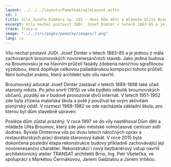 ```yaml
---
layout: ../../../layouts/PamatkaSingleLayout.astro
id: 2
title: Vila Josefa Dimtera čp. 245 – dnes Dům dětí a mládeže Ulita Broumov
excerpt: Vilu nechal postavit JUDr. Josef Dimter v letech 1883­-85 a je jednou z mála zachovaných broumovských novorenesančních staveb. Jako jediná budova na Broumovsku je na hlavním průčelí fasády zdobena náročnou sgrafitovou výzdobou, která doplňuje celkovou palladiánskou kompozici tohoto průčelí.  Není bohužel známo, který architekt tuto vilu navrhl.
trasa: trasa-a
image: "../../src/pages/pamatky/images/7.png"
lang: cs
---
```


Vilu nechal postavit JUDr. Josef Dimter v letech 1883­-85 a je jednou z mála zachovaných broumovských novorenesančních staveb. Jako jediná budova na Broumovsku je na hlavním průčelí fasády zdobena náročnou sgrafitovou výzdobou, která doplňuje celkovou palladiánskou kompozici tohoto průčelí.  Není bohužel známo, který architekt tuto vilu navrhl.

Broumovský advokát  Josef Dimter zastával v letech 1889-1898 také úřad starosty města. Po jeho smrti (1915) ve vile bydlelo několik broumovských občanů, později se v budově provozoval dívčí internát.  V letech 1951-1952 zde byla zřízena mateřská škola a poté ji používal ke svým aktivitám pionýrský oddíl. V rozmezí 1968-1982 se zde nacházela základní škola, pro kterou byl dům stavebně upraven.

Posléze dům zůstal prázdný. V roce 1997 se do vily nastěhoval Dům dětí a mládeže Ulita Broumov, který zde jako městské volnočasové centrum sídlí dodnes. Bývalá Dimterova vila po dvou letech náročných oprav a restaurátorských prací dostala staronový kabát. V roce 2015 byla dokončena poslední etapa rekonstrukce budovy příkladně zachovávající její novorenesanční charakter. Rekonstrukci i nový bezbariérový vstup navrhl architektonický atelier TRANSAT architekti Brno, Ing. Petr Všetečka,  ve spolupráci s Markétou Čermákovou, Janem Gadzialou a Janem Vrbkou.


